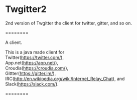 # Twgitter2  
2nd version of Twgitter the client for twitter, gitter, and so on.  
  
========
  
A client.  
  
This is a java made client for  
Twitter(https://twitter.com/),  
App.net(https://app.net/),  
Croudia(https://croudia.com/),  
Gittter(https://gitter.im/),  
IRC(http://en.wikipedia.org/wiki/Internet_Relay_Chat), and  
Slack(https://slack.com/).  
  
========